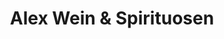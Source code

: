 ---
title: "Alex Wein & Spirituosen"
url: /heidelberg/alex-wein-und-spirituosen/
shop: Spirituosen
---